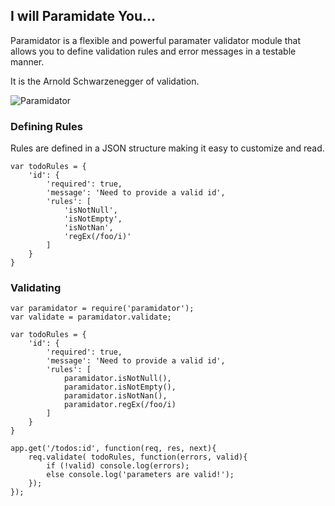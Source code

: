 ## I will Paramidate You... ##

Paramidator is a flexible and powerful paramater validator module that allows you to define validation rules and error messages in a testable manner.

It is the Arnold Schwarzenegger of validation.

![Paramidator](https://github.com/ekryski/paramidator/raw/master/paramidator.jpg)

### Defining Rules ###
Rules are defined in a JSON structure making it easy to customize and read.

	var todoRules = {
		'id': {
			'required': true,
			'message': 'Need to provide a valid id',
			'rules': [
				'isNotNull',
				'isNotEmpty',
				'isNotNan',
				'regEx(/foo/i)'
			]
		}
	}

### Validating ###

	
	var paramidator = require('paramidator');
	var validate = paramidator.validate;

	var todoRules = {
		'id': {
			'required': true,
			'message': 'Need to provide a valid id',
			'rules': [
				paramidator.isNotNull(),
				paramidator.isNotEmpty(),
				paramidator.isNotNan(),
				paramidator.regEx(/foo/i)
			]
		}
	}

	app.get('/todos:id', function(req, res, next){
		req.validate( todoRules, function(errors, valid){
			if (!valid) console.log(errors);
			else console.log('parameters are valid!');
		});
	});
